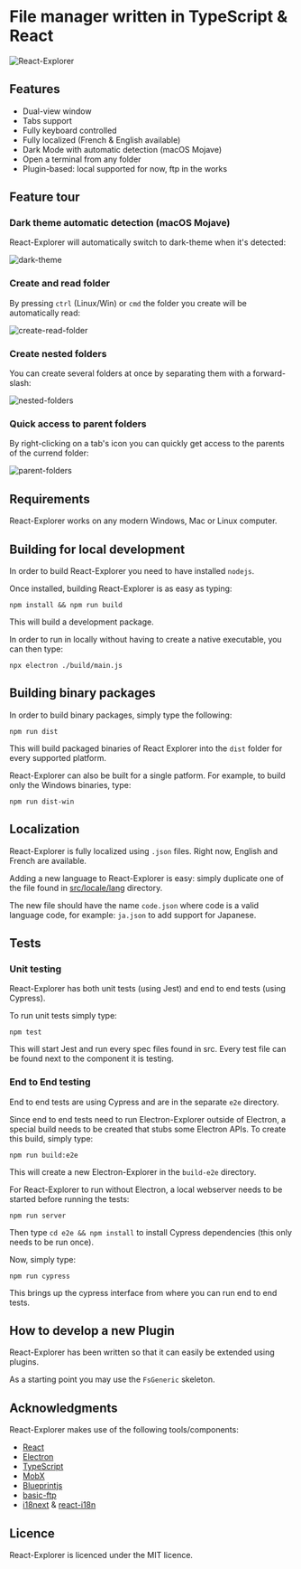 # File manager written in TypeScript & React

![React-Explorer](./img/react-explorer-theme.png)

## Features

- Dual-view window
- Tabs support
- Fully keyboard controlled
- Fully localized (French & English available)
- Dark Mode with automatic detection (macOS Mojave)
- Open a terminal from any folder
- Plugin-based: local supported for now, ftp in the works

## Feature tour

### Dark theme automatic detection (macOS Mojave)

React-Explorer will automatically switch to dark-theme when it's detected:

![dark-theme](./img/feature-darktheme.gif)

### Create and read folder

By pressing `ctrl` (Linux/Win) or `cmd` the folder you create will be automatically read:

![create-read-folder](./img/feature-read-folder.gif)

### Create nested folders

You can create several folders at once by separating them with a forward-slash:

![nested-folders](./img/feature-nested-folders.gif)

### Quick access to parent folders

By right-clicking on a tab's icon you can quickly get access to the parents of the currend folder:

![parent-folders](./img/feature-rightclick-icon.gif)

## Requirements

React-Explorer works on any modern Windows, Mac or Linux computer.

## Building for local development

In order to build React-Explorer you need to have installed `nodejs`.

Once installed, building React-Explorer is as easy as typing:

```shell
npm install && npm run build
```

This will build a development package.

In order to run in locally without having to create a native executable, you can then type:

```shell
npx electron ./build/main.js
```

## Building binary packages
In order to build binary packages, simply type the following:

```shell
npm run dist
```

This will build packaged binaries of React Explorer into the `dist` folder for every supported platform.

React-Explorer can also be built for a single patform. For example, to build only the Windows binaries, type:

```shell
npm run dist-win
```

## Localization

React-Explorer is fully localized using `.json` files. Right now, English and French are available.

Adding a new language to React-Explorer is easy: simply duplicate one of the file found in [src/locale/lang](https://github.com/warpdesign/react-explorer/tree/master/src/locale/lang) directory.

The new file should have the name `code.json` where code is a valid language code, for example: `ja.json` to add support for Japanese.

## Tests

### Unit testing

React-Explorer has both unit tests (using Jest) and end to end tests (using Cypress).

To run unit tests simply type:

```shell
npm test
```

This will start Jest and run every spec files found in src. Every test file can be found next to the component it is testing.

### End to End testing

End to end tests are using Cypress and are in the separate `e2e` directory.

Since end to end tests need to run Electron-Explorer outside of Electron, a special build needs to be created that stubs some Electron APIs. To create this build, simply type:

```shell
npm run build:e2e
```

This will create a new Electron-Explorer in the `build-e2e` directory.

For React-Explorer to run without Electron, a local webserver needs to be started before running the tests:

```shell
npm run server
```

Then type `cd e2e && npm install` to install Cypress dependencies (this only needs to be run once).

Now, simply type:

```shell
npm run cypress
```

This brings up the cypress interface from where you can run end to end tests.

## How to develop a new Plugin

React-Explorer has been written so that it can easily be extended using plugins.

As a starting point you may use the `FsGeneric` skeleton.

## Acknowledgments

React-Explorer makes use of the following tools/components:

 - [React](https://reactjs.org)
 - [Electron](https://electron.s.org)
 - [TypeScript](https://typescriptlang.org)
 - [MobX](https://mobx.js.org)
 - [Blueprintjs](https://blueprintjs.com)
 - [basic-ftp](https://github.com/patrickjuchli/basic-ftp)
 - [i18next](https://i18next.com) & [react-i18n](https://github.com/i18next/react-i18next)

 ## Licence

 React-Explorer is licenced under the MIT licence.
